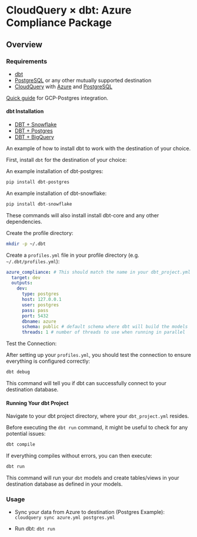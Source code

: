 # CloudQuery &times; dbt: Azure Compliance Package

## Overview

### Requirements

- [dbt](https://docs.getdbt.com/docs/installation)
- [PostgreSQL](https://www.postgresql.org/download/) or any other mutually supported destination
- [CloudQuery](https://www.cloudquery.io/docs/quickstart) with [Azure]([https://www.cloudquery.io/docs/plugins/sources/gcp/overview](https://hub.cloudquery.io/plugins/source/cloudquery/azure)) and [PostgreSQL](https://www.cloudquery.io/docs/plugins/destinations/postgresql/overview)

[Quick guide](https://www.cloudquery.io/integrations/gcp/postgresql) for GCP-Postgres integration.

#### dbt Installation

- [DBT + Snowflake](https://docs.getdbt.com/docs/core/connect-data-platform/snowflake-setup)
- [DBT + Postgres](https://docs.getdbt.com/docs/core/connect-data-platform/postgres-setup)
- [DBT + BigQuery](https://docs.getdbt.com/docs/core/connect-data-platform/bigquery-setup)
  
An example of how to install dbt to work with the destination of your choice.

First, install `dbt` for the destination of your choice:

An example installation of dbt-postgres:

```bash
pip install dbt-postgres
```

An example installation of dbt-snowflake:
```bash
pip install dbt-snowflake
```

These commands will also install install dbt-core and any other dependencies.


Create the profile directory:

```bash
mkdir -p ~/.dbt
```

Create a `profiles.yml` file in your profile directory (e.g. `~/.dbt/profiles.yml`):

```yaml
azure_compliance: # This should match the name in your dbt_project.yml
  target: dev
  outputs:
    dev:
      type: postgres
      host: 127.0.0.1
      user: postgres
      pass: pass
      port: 5432
      dbname: azure
      schema: public # default schema where dbt will build the models
      threads: 1 # number of threads to use when running in parallel
```

Test the Connection:

After setting up your `profiles.yml`, you should test the connection to ensure everything is configured correctly:

```bash
dbt debug
```

This command will tell you if dbt can successfully connect to your destination database.

#### Running Your dbt Project

Navigate to your dbt project directory, where your `dbt_project.yml` resides.

Before executing the `dbt run` command, it might be useful to check for any potential issues:

```bash
dbt compile
```

If everything compiles without errors, you can then execute:

```bash
dbt run
```

This command will run your `dbt` models and create tables/views in your destination database as defined in your models.

### Usage

- Sync your data from Azure to destination (Postgres Example): `cloudquery sync azure.yml postgres.yml`

- Run dbt: `dbt run`
